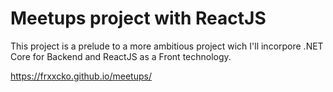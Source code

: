 # Meetups project with ReactJS

This project is a prelude to a more ambitious project wich I'll incorpore .NET Core for Backend and ReactJS as a Front technology.

https://frxxcko.github.io/meetups/
